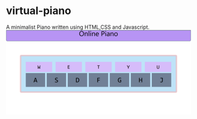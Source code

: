 # virtual-piano
A minimalist Piano written using HTML,CSS and Javascript.
![Screenshot](screenshot.png)
